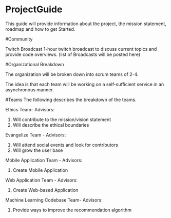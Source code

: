 # ProjectGuide
This guide will provide information about the project, the mission statement, roadmap and how to get Started.


#Community

Twitch Broadcast
1-hour twitch broadcast to discuss current topics and provide code overviews.
(list of Broadcasts will be posted here)


#Organizational Breakdown

The organization will be broken down into scrum teams of 2-4.

The idea is that each team will be working on a self-sufficient service in an asynchronous manner.


#Teams
The following describes the breakdown of the teams.


Ethics Team-
Advisors:
1) Will contribute to the mission/vision statement
2) Will describe the ethical boundaries


Evangelize Team -
Advisors:
1) Will attend social events and look for contributors
2) Will grow the user base

Mobile Application Team -
Advisors:
1) Create Mobile Application

Web Application Team -
Advisors:
1) Create Web-based Application

Machine Learning Codebase Team-
Advisors:
1) Provide ways to improve the recommendation algorithm
